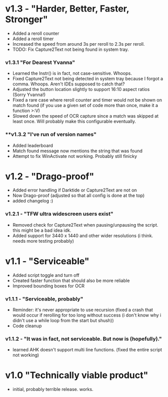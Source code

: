 # v1.3 - "Harder, Better, Faster, Stronger"
- Added a reroll counter
- Added a reroll timer
- Increased the speed from around 3s per reroll to 2.3s per reroll.
- TODO: Fix Capture2Text not being found in system tray.

### **v1.3.1 "For Dearest Yvanna"**
- Learned the Instr() is in fact, not case-sensitive. Whoops.
- Fixed Capture2Text not being detected in system tray because I forgot a comma. Whoops. Aren't IDEs supposed to catch that?
- Adjusted the button location slightly to support 16:10 aspect ratios (Sorry Yvanna!)
- Fixed a rare case where reroll counter and timer would not be shown on match found (if you use a given set of code more than once, make it a function >:V)
- Slowed down the speed of OCR capture since a match was skipped at least once. Will probably make this configurable eventually.

### **v1.3.2 "I've run of version names"
- Added leaderboard
- Match found message now mentions the string that was found
- Attempt to fix WinActivate not working. Probably still finicky

# v1.2 - "Drago-proof"
- Added error handling if Darktide or Capture2Text are not on
- Now Drago-proof (adjusted so that all config is done at the top)
- added changelog :)

### v1.2.1 - "TFW ultra widescreen users exist"
- Removed check for Capture2Text when pausing/unpausing the script. this might be a bad idea idk.
- Added support for 3440 x 1440 and other wider resolutions (i think. needs more testing probably)

# v1.1 - "Serviceable"
- Added script toggle and turn off
- Created faster function that should also be more reliable
- Improved bounding boxes for OCR

### v1.1.1 - "Serviceable, probably"
- Reminder: it's never appropriate to use recursion (fixed a crash that would occur if rerolling for too long without success (i don't know why i didn't use a while loop from the start but shush))
- Code cleanup

### v1.1.2 - "It was in fact, not serviceable. But now is (hopefully)."
- learned AHK doesn't support multi line functions. (fixed the entire script not working)

# v1.0 "Technically viable product"
- initial, probably terrible release. works.
